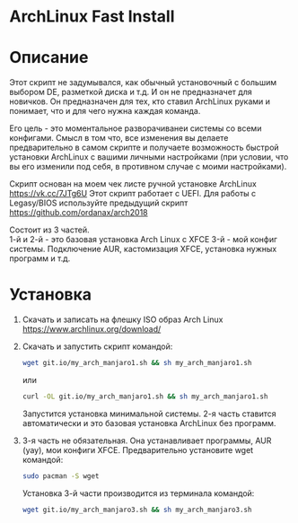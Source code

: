 
# ArchLinux Fast Install


# Описание
Этот скрипт не задумывался, как обычный установочный с большим выбором DE, разметкой диска и т.д. И он не предназначет для новичков. Он предназначен для тех, кто ставил ArchLinux руками и понимает, что и для чего нужна каждая команда.

Его цель - это моментальное разворачиванеи системы со всеми конфигами. Смысл в том что, все изменения вы делаете предварительно в самом скрипте и получаете возможность быстрой установки ArchLinux с вашими личными настройками (при условии, что вы его изменили под себя, в противном случае с моими настройками).

Cкрипт основан на моем чек листе ручной установке ArchLinux https://vk.cc/7JTg6U
Этот скрипт работает с UEFI. Для работы с Legasy/BIOS используйте предыдущий скрипт https://github.com/ordanax/arch2018

Cостоит из 3 частей.  
1-й и 2-й - это базовая установка Arch Linux c XFCE
3-й - мой конфиг системы. Подключение AUR, кастомизация XFCE, установка нужных программ и т.д.  

# Установка
1) Скачать и записать на флешку ISO образ Arch Linux https://www.archlinux.org/download/
2) Скачать и запустить скрипт командой:

   ```bash
   wget git.io/my_arch_manjaro1.sh && sh my_arch_manjaro1.sh
   ```
   или

   ```bash
   curl -OL git.io/my_arch_manjaro1.sh && sh my_arch_manjaro1.sh
   ```
   Запустится установка минимальной системы.
   2-я часть ставится автоматически и это базовая установка ArchLinux без программ.
3) 3-я часть не обязательная. Она устанавливает программы, AUR (yay), мои конфиги XFCE.
   Предварительно установите wget командой:
   ```bash
   sudo pacman -S wget
   ```
   Установка 3-й части производится из терминала командой:

   ```bash
   wget git.io/my_arch_manjaro3.sh && sh my_arch_manjaro3.sh
   ```
